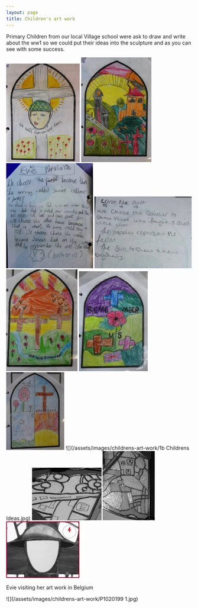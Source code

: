 ```yaml
---
layout: page
title: Children's art work
---
```


Primary Children from our local Village school were ask to draw and write about the ww1 so we could put their ideas into the sculpture and as you can see with some success.

![](/assets/images/childrens-art-work/P1020028.jpg)
![](/assets/images/childrens-art-work/P1010888.jpg)
![](/assets/images/childrens-art-work/P1010889.jpg)
![](/assets/images/childrens-art-work/P1020027.jpg)
![](/assets/images/childrens-art-work/P1010892.jpg)
![](/assets/images/childrens-art-work/P1010914.jpg)
![](/assets/images/childrens-art-work/P1010895.jpg)
![](/assets/images/childrens-art-work/1b Childrens Ideas.jpg)
![](/assets/images/childrens-art-work/P1010767-filtered.jpg)
![](/assets/images/childrens-art-work/P1010750-filtered.jpg)
![](/assets/images/childrens-art-work/P1010762_edited-1-1.jpg)

Evie visiting her art work in Belgium

![](/assets/images/childrens-art-work/P1020199 1.jpg)